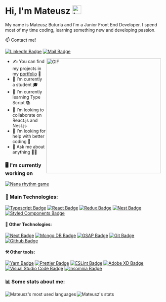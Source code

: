 # Hi, I'm Mateusz <img src="https://user-images.githubusercontent.com/1303154/88677602-1635ba80-d120-11ea-84d8-d263ba5fc3c0.gif" width="28px" alt="hi">

My name is Mateusz Buturla and I'm a Junior Front End Developer. I spend most of my time coding, learning something new and developing passion.

📫 Contact me!

[![LinkedIn Badge](https://img.shields.io/badge/-Mateusz_Buturla-0A66C2?style=flat&labelColor=0A66C2&logo=LinkedIn&logoColor=white)](https://www.linkedin.com/in/mateusz-buturla-4b22a6192/) [![Mail Badge](https://img.shields.io/badge/-2002mateuszbuturla-c0392b?style=flat&labelColor=c0392b&logo=gmail&logoColor=white)](mailto:2002mateuszbuturla@gmail.com)

 <img align="right" alt="GIF" src="https://avatars.githubusercontent.com/u/52802446?v=4" width="370" height="370" />

- ✍ You can find my projects in my [portfolio](https://mateuszbuturla.com) 📁
- 🔭 I’m currently a student 🎓
- 🌱 I’m currently learning Type Script 📚
- 👯 I’m looking to collaborate on React.js and Nest.js
- 🤔 I’m looking for help with better coding 💪
- 💬 Ask me about anything 🙋‍♂️

### 🖥️ I'm currently working on

<a href="https://github.com/mateuszbuturla/nana-rhythm-game">
<img alt="Nana rhythm game" src="https://github-readme-stats.vercel.app/api/pin/?username=mateuszbuturla&repo=rpg&theme=darcula" /></a>

### 🥇 Main Technologies:

[![Typescript Badge](https://img.shields.io/badge/-Typescript-007acc?style=for-the-badge&color=BA5F17&labelColor=black&logo=typescript&logoColor=BA5F17)](https://www.typescriptlang.org) [![React Badge](https://img.shields.io/badge/-React-007acc?style=for-the-badge&color=BA5F17&labelColor=black&logo=react&logoColor=BA5F17)](https://reactjs.org) [![Redux Badge](https://img.shields.io/badge/-Redux-007acc?style=for-the-badge&color=BA5F17&labelColor=black&logo=redux&logoColor=BA5F17)](https://reactjs.org) [![Nest Badge](https://img.shields.io/badge/-Nest-007acc?style=for-the-badge&color=BA5F17&labelColor=black&logo=nestjs&logoColor=BA5F17)](https://nestjs.com) [![Styled Components Badge](https://img.shields.io/badge/-Styled_Components-007acc?style=for-the-badge&color=BA5F17&labelColor=black&logo=styled-components&logoColor=BA5F17)](https://styled-components.com)

#### 🥈 Other Technologies:

[![Next Badge](https://img.shields.io/badge/-Next-007acc?style=for-the-badge&color=BA5F17&labelColor=black&logo=Next.js&logoColor=BA5F17)](https://nextjs.org) [![Mongo DB Badge](https://img.shields.io/badge/-Mongo_DB-007acc?style=for-the-badge&color=BA5F17&labelColor=black&logo=MongoDB&logoColor=BA5F17)](www.mongodb.com) [![GSAP Badge](https://img.shields.io/badge/-Gsap-007acc?style=for-the-badge&color=BA5F17&labelColor=black&logo=GreenSock&logoColor=BA5F17)](https://greensock.com/gsap/) [![Git Badge](https://img.shields.io/badge/-Git-007acc?style=for-the-badge&color=BA5F17&labelColor=black&logo=Git&logoColor=BA5F17)](https://git-scm.com) [![Github Badge](https://img.shields.io/badge/-Github-007acc?style=for-the-badge&color=BA5F17&labelColor=black&logo=GitHub&logoColor=BA5F17)](https://github.com)

#### ⚒️ Other tools:

[![Yarn Badge](https://img.shields.io/badge/-Yarn-007acc?style=for-the-badge&labelColor=black&color=BA5F17&logo=Yarn&logoColor=BA5F17)](https://yarnpkg.com) [![Prettier Badge](https://img.shields.io/badge/-Prettier-007acc?style=for-the-badge&labelColor=black&color=BA5F17&logo=Prettier&logoColor=BA5F17)](https://prettier.io) [![ESLint Badge](https://img.shields.io/badge/-ESLint-007acc?style=for-the-badge&labelColor=black&color=BA5F17&logo=ESLint&logoColor=BA5F17)](https://eslint.org) [![Adobe XD Badge](https://img.shields.io/badge/-Adobe_XD-007acc?style=for-the-badge&labelColor=black&color=BA5F17&logo=Adobe%20XD&logoColor=BA5F17)](https://www.adobe.com/pl/products/xd.html) [![Visual Studio Code Badge](https://img.shields.io/badge/-Visual_Studio_Code-007acc?style=for-the-badge&color=BA5F17&labelColor=black&logo=Visual%20Studio%20Code&logoColor=BA5F17)](https://code.visualstudio.com) [![Insomnia Badge](https://img.shields.io/badge/-Insomnia-007acc?style=for-the-badge&color=BA5F17&labelColor=black&logo=Insomnia&logoColor=BA5F17)](https://insomnia.rest)

### 📊 Some stats about me:

<img align="left" alt="Mateusz's most used languages" src="https://github-readme-stats.vercel.app/api/top-langs/?username=mateuszbuturla&theme=darcula" />

<img align="left" alt="Mateusz's stats" src="https://github-readme-stats.vercel.app/api/?username=mateuszbuturla&theme=darcula" />
